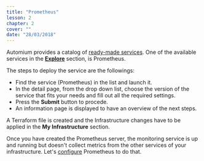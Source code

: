 ```yaml
---
title: "Prometheus"
lesson: 2
chapter: 2
cover: ""
date: "28/03/2018"
---
```


Automium provides a catalog of [ready-made  services](/concepts/service).
One of the available services in the [**Explore**](/concepts/explore) section, is Prometheus. 
  
The steps to deploy the service are the followings:  
* Find the service (Prometheus) in the list and launch it.
* In the detail page, from the drop down list, choose the version of the service that fits your needs and fill out all the required settings.
* Press the **Submit** button to procede.
* An information page is displayed to have an overview of the next steps.

A Terraform file is created and the Infrastructure changes have to be applied in the **My Infrastructure** section. 

Once you have created the Prometheus server, the monitoring service is up and running but doesn't collect metrics from the other services of your infrastructure. Let's [configure](prometheus-configuration) Prometheus to do that. 